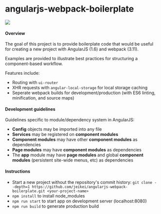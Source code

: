 # angularjs-webpack-boilerplate
![](https://david-dm.org/jeikei/angular-webpack-boilerplate.svg)
#### Overview
The goal of this project is to provide boilerplate code that would be useful for creating a new project with AngularJS (1.6) and webpack (3.11).

Examples are provided to illustrate best practices for structuring a component-based workflow. 

Features include:
- Routing with `ui-router`
- XHR requests with `angular-local-storage` for local storage caching
- Seperate webpack builds for development/production (with ES6 linting, minification, and source maps)

#### Development guidelines
Guidelines specific to module/dependency system in AngularJS:
- **Config** objects may be imported into any file
- **Services** may be registered on **component modules**
- **Component modules** may have other **component modules** as dependencies
- **Page modules** may have **component modules** as dependencies
- The **app** module may have **page modules** and global **component modules** (persistent site-wide menus, etc) as dependencies

#### Instructions

- Start a new project without the repository's commit history:
`git clone --depth=1 https://github.com/jeikei/angularjs-webpack-boilerplate.git <your-project-name>`
- `npm install` to install node_modules
- `npm run start` to start app on development server (localhost:8080)
- `npm run build` to generate production build
